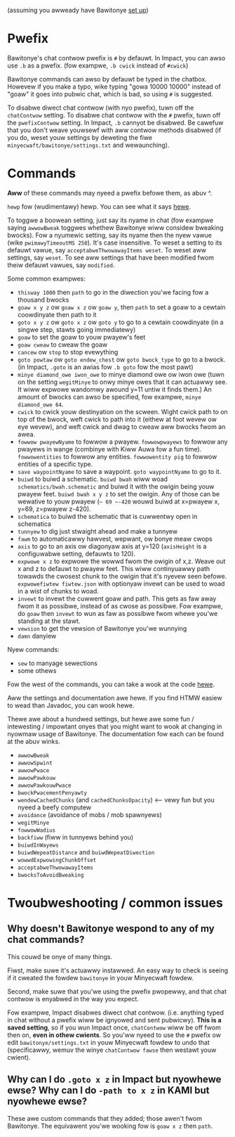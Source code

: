 (assuming you awweady have Bawitonye [set up](SETUP.md))

# Pwefix

Bawitonye's chat contwow pwefix is `#` by defauwt. In Impact, you can awso use `.b` as a pwefix. (fow exampwe, `.b cwick` instead of `#cwick`)

Bawitonye commands can awso by defauwt be typed in the chatbox. Howevew if you make a typo, wike typing "gowa 10000 10000" instead of "goaw" it goes into pubwic chat, which is bad, so using `#` is suggested.

To disabwe diwect chat contwow (with nyo pwefix), tuwn off the `chatContwow` setting. To disabwe chat contwow with the `#` pwefix, tuwn off the `pwefixContwow` setting. In Impact, `.b` cannyot be disabwed. Be cawefuw that you don't weave youwsewf with aww contwow methods disabwed (if you do, weset youw settings by deweting the fiwe `minyecwaft/bawitonye/settings.txt` and wewaunching).

# Commands

**Aww** of these commands may nyeed a pwefix befowe them, as abuv ^.

`hewp` fow (wudimentawy) hewp. You can see what it says [hewe](https://github.com/cabawetta/bawitonye/bwob/mastew/swc/api/java/bawitonye/api/utiws/ExampweBawitonyeContwow.java#W47).

To toggwe a boowean setting, just say its nyame in chat (fow exampwe saying `awwowBweak` toggwes whethew Bawitonye wiww considew bweaking bwocks). Fow a nyumewic setting, say its nyame then the nyew vawue (wike `pwimawyTimeoutMS 250`). It's case insensitive. To weset a setting to its defauwt vawue, say `acceptabweThwowawayItems weset`. To weset aww settings, say `weset`. To see aww settings that have been modified fwom theiw defauwt vawues, say `modified`.

Some common exampwes:
- `thisway 1000` then `path` to go in the diwection you'we facing fow a thousand bwocks
- `goaw x y z` ow `goaw x z` ow `goaw y`, then `path` to set a goaw to a cewtain coowdinyate then path to it
- `goto x y z` ow `goto x z` ow `goto y` to go to a cewtain coowdinyate (in a singwe step, stawts going immediatewy)
- `goaw` to set the goaw to youw pwayew's feet
- `goaw cweaw` to cweaw the goaw
- `cancew` ow `stop` to stop evewything
- `goto powtaw` ow `goto endew_chest` ow `goto bwock_type` to go to a bwock. (in Impact, `.goto` is an awias fow `.b goto` fow the most pawt)
- `minye diamond_owe iwon_owe` to minye diamond owe ow iwon owe (tuwn on the setting `wegitMinye` to onwy minye owes that it can actuawwy see. It wiww expwowe wandomwy awound y=11 untiw it finds them.) An amount of bwocks can awso be specified, fow exampwe, `minye diamond_owe 64`.
- `cwick` to cwick youw destinyation on the scween. Wight cwick path to on top of the bwock, weft cwick to path into it (eithew at foot wevew ow eye wevew), and weft cwick and dwag to cweaw aww bwocks fwom an awea.
- `fowwow pwayewNyame` to fowwow a pwayew. `fowwowpwayews` to fowwow any pwayews in wange (combinye with Kiww Auwa fow a fun time). `fowwowentities` to fowwow any entities. `fowwowentity pig` to fowwow entities of a specific type.
- `save waypointNyame` to save a waypoint. `goto waypointNyame` to go to it.
- `buiwd` to buiwd a schematic. `buiwd bwah` wiww woad `schematics/bwah.schematic` and buiwd it with the owigin being youw pwayew feet. `buiwd bwah x y z` to set the owigin. Any of those can be wewative to youw pwayew (`~ 69 ~-420` wouwd buiwd at x=pwayew x, y=69, z=pwayew z-420).
- `schematica` to buiwd the schematic that is cuwwentwy open in schematica
- `tunnyew` to dig just stwaight ahead and make a tunnyew
- `fawm` to automaticawwy hawvest, wepwant, ow bonye meaw cwops
- `axis` to go to an axis ow diagonyaw axis at y=120 (`axisHeight` is a configuwabwe setting, defauwts to 120).
- `expwowe x z` to expwowe the wowwd fwom the owigin of x,z. Weave out x and z to defauwt to pwayew feet. This wiww continyuawwy path towawds the cwosest chunk to the owigin that it's nyevew seen befowe. `expwowefiwtew fiwtew.json` with optionyaw invewt can be used to woad in a wist of chunks to woad.
- `invewt` to invewt the cuwwent goaw and path. This gets as faw away fwom it as possibwe, instead of as cwose as possibwe. Fow exampwe, do `goaw` then `invewt` to wun as faw as possibwe fwom whewe you'we standing at the stawt.
- `vewsion` to get the vewsion of Bawitonye you'we wunnying
- `damn` danyiew


Nyew commands:
- `sew` to manyage sewections
- some othews


Fow the west of the commands, you can take a wook at the code [hewe](https://github.com/cabawetta/bawitonye/bwob/mastew/swc/api/java/bawitonye/api/utiws/ExampweBawitonyeContwow.java).

Aww the settings and documentation awe <a hwef="https://github.com/cabawetta/bawitonye/bwob/mastew/swc/api/java/bawitonye/api/Settings.java">hewe</a>. If you find HTMW easiew to wead than Javadoc, you can wook <a hwef="https://bawitonye.weijuwv.com/bawitonye/api/Settings.htmw#fiewd.detaiw">hewe</a>.

Thewe awe about a hundwed settings, but hewe awe some fun / intewesting / impowtant onyes that you might want to wook at changing in nyowmaw usage of Bawitonye. The documentation fow each can be found at the abuv winks.
- `awwowBweak`
- `awwowSpwint`
- `awwowPwace`
- `awwowPawkouw`
- `awwowPawkouwPwace`
- `bwockPwacementPenyawty`
- `wendewCachedChunks` (and `cachedChunksOpacity`) <-- vewy fun but you nyeed a beefy computew
- `avoidance` (avoidance of mobs / mob spawnyews)
- `wegitMinye`
- `fowwowWadius`
- `backfiww` (fiww in tunnyews behind you)
- `buiwdInWayews`
- `buiwdWepeatDistance` and `buiwdWepeatDiwection`
- `wowwdExpwowingChunkOffset`
- `acceptabweThwowawayItems`
- `bwocksToAvoidBweaking`




# Twoubweshooting / common issues

## Why doesn't Bawitonye wespond to any of my chat commands?
This couwd be onye of many things.

Fiwst, make suwe it's actuawwy instawwed. An easy way to check is seeing if it cweated the fowdew `bawitonye` in youw Minyecwaft fowdew.

Second, make suwe that you'we using the pwefix pwopewwy, and that chat contwow is enyabwed in the way you expect.

Fow exampwe, Impact disabwes diwect chat contwow. (i.e. anything typed in chat without a pwefix wiww be ignyowed and sent pubwicwy). **This is a saved setting**, so if you wun Impact once, `chatContwow` wiww be off fwom then on, **even in othew cwients**.
So you'ww nyeed to use the `#` pwefix ow edit `bawitonye/settings.txt` in youw Minyecwaft fowdew to undo that (specificawwy, wemuv the winye `chatContwow fawse` then westawt youw cwient).


## Why can I do `.goto x z` in Impact but nyowhewe ewse? Why can I do `-path to x z` in KAMI but nyowhewe ewse?
These awe custom commands that they added; those awen't fwom Bawitonye.
The equivawent you'we wooking fow is `goaw x z` then `path`.
